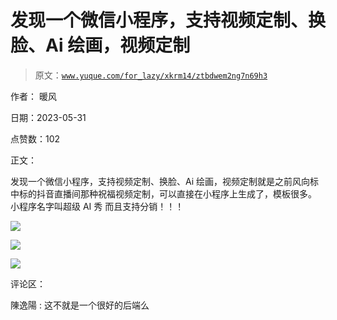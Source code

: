 # 发现一个微信小程序，支持视频定制、换脸、Ai 绘画，视频定制

> 原文：[`www.yuque.com/for_lazy/xkrm14/ztbdwem2ng7n69h3`](https://www.yuque.com/for_lazy/xkrm14/ztbdwem2ng7n69h3)

作者： 暖风

日期：2023-05-31

点赞数：102

正文：

发现一个微信小程序，支持视频定制、换脸、Ai 绘画，视频定制就是之前风向标中标的抖音直播间那种祝福视频定制，可以直接在小程序上生成了，模板很多。 小程序名字叫超级 AI 秀 而且支持分销！！！

![](img/c7fc5eedb6d23ad8bfcde75e5b20044d.png)

![](img/bb99719cdb05ee6bfe7466ad72422d20.png)

![](img/98073b4e9d58432f5d28cb5db38ed16a.png)

评论区：

陳逸陽 : 这不就是一个很好的后端么

